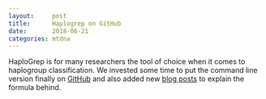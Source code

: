 ```yaml
---
layout:     post
title:      Haplogrep on GitHub
date:       2018-06-21 
categories: mtdna
---
```


HaploGrep is for many researchers the tool of choice when it comes to haplogroup classification. We invested some time to put the command line version finally on [GitHub](https://github.com/seppinho/haplogrep-cmd) and also added new [blog posts](http://haplogrep.uibk.ac.at/blog/explaining-the-formula/) to explain the formula behind.  
